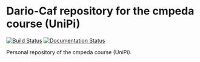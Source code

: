 Dario-Caf repository for the cmpeda course (UniPi)
==================================================

[![Build Status](https://travis-ci.com/Dario-Caf/Dario_CMPDA.svg?branch=main)](https://travis-ci.com/Dario-Caf/Dario_CMPDA)
[![Documentation Status](https://readthedocs.org/projects/cmpda/badge/?version=latest)](https://cmpda.readthedocs.io/en/latest/?badge=latest)

Personal repository of the cmpeda course (UniPi).
